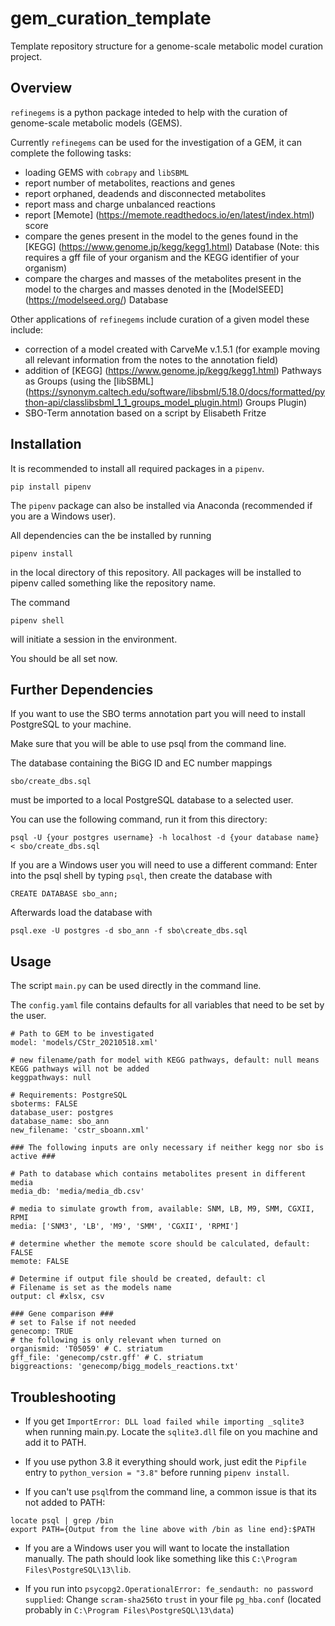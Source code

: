 # gem_curation_template
Template repository structure for a genome-scale metabolic model curation project.

## Overview
`refinegems` is a python package inteded to help with the curation of genome-scale metabolic models (GEMS).

Currently `refinegems` can be used for the investigation of a GEM, it can complete the following tasks:
- loading GEMS with `cobrapy` and `libSBML`
- report number of metabolites, reactions and genes
- report orphaned, deadends and disconnected metabolites
- report mass and charge unbalanced reactions
- report [Memote] (https://memote.readthedocs.io/en/latest/index.html) score
- compare the genes present in the model to the genes found in the [KEGG] (https://www.genome.jp/kegg/kegg1.html) Database (Note: this requires a gff file of your organism and the KEGG identifier of your organism)
- compare the charges and masses of the metabolites present in the model to the charges and masses denoted in the [ModelSEED] (https://modelseed.org/) Database

Other applications of `refinegems` include curation of a given model these include:
- correction of a model created with CarveMe v.1.5.1 (for example moving all relevant information from the notes to the annotation field)
- addition of [KEGG] (https://www.genome.jp/kegg/kegg1.html) Pathways as Groups (using the [libSBML] (https://synonym.caltech.edu/software/libsbml/5.18.0/docs/formatted/python-api/classlibsbml_1_1_groups_model_plugin.html) Groups Plugin)
- SBO-Term annotation based on a script by Elisabeth Fritze

## Installation

It is recommended to install all required packages in a `pipenv`. 
```
pip install pipenv
```
The `pipenv` package can also be installed via Anaconda (recommended if you are a Windows user).

All dependencies can the be installed by running 
```
pipenv install
```
in the local directory of this repository. All packages will be installed to pipenv called something like the repository name.

The command
```
pipenv shell
```
will initiate a session in the environment.

You should be all set now.

## Further Dependencies

If you want to use the SBO terms annotation part you will need to install PostgreSQL to your machine.

Make sure that you will be able to use psql from the command line. 

The database containing the BiGG ID and EC number mappings
```
sbo/create_dbs.sql
```
must be imported to a local PostgreSQL database to a selected user. 

You can use the following command, run it from this directory:
```
psql -U {your postgres username} -h localhost -d {your database name} < sbo/create_dbs.sql 
```

If you are a Windows user you will need to use a different command:
Enter into the psql shell by typing `psql`, then create the database with
```
CREATE DATABASE sbo_ann;
```
Afterwards load the database with
```
psql.exe -U postgres -d sbo_ann -f sbo\create_dbs.sql
```

## Usage
The script `main.py` can be used directly in the command line. 

The `config.yaml` file contains defaults for all variables that need to be set by the user.

```
# Path to GEM to be investigated
model: 'models/CStr_20210518.xml' 

# new filename/path for model with KEGG pathways, default: null means KEGG pathways will not be added
keggpathways: null 

# Requirements: PostgreSQL
sboterms: FALSE
database_user: postgres
database_name: sbo_ann
new_filename: 'cstr_sboann.xml'

### The following inputs are only necessary if neither kegg nor sbo is active ###

# Path to database which contains metabolites present in different media
media_db: 'media/media_db.csv' 

# media to simulate growth from, available: SNM, LB, M9, SMM, CGXII, RPMI
media: ['SNM3', 'LB', 'M9', 'SMM', 'CGXII', 'RPMI']

# determine whether the memote score should be calculated, default: FALSE
memote: FALSE

# Determine if output file should be created, default: cl
# Filename is set as the models name
output: cl #xlsx, csv 

### Gene comparison ###
# set to False if not needed
genecomp: TRUE
# the following is only relevant when turned on
organismid: 'T05059' # C. striatum
gff_file: 'genecomp/cstr.gff' # C. striatum
biggreactions: 'genecomp/bigg_models_reactions.txt'
```

## Troubleshooting

* If you get `ImportError: DLL load failed while importing _sqlite3` when running main.py. Locate the `sqlite3.dll` file on you machine and add it to PATH.

* If you use python 3.8 it everything should work, just edit the `Pipfile` entry to `python_version = "3.8"` before running `pipenv install`.

* If you can't use `psql`from the command line, a common issue is that its not added to PATH:
```
locate psql | grep /bin
export PATH={Output from the line above with /bin as line end}:$PATH
```

* If you are a Windows user you will want to locate the installation manually. The path should look like something like this
`C:\Program Files\PostgreSQL\13\lib`.

* If you run into `psycopg2.OperationalError: fe_sendauth: no password supplied`: Change `scram-sha256`to `trust` in your file `pg_hba.conf` (located probably in `C:\Program Files\PostgreSQL\13\data`) 